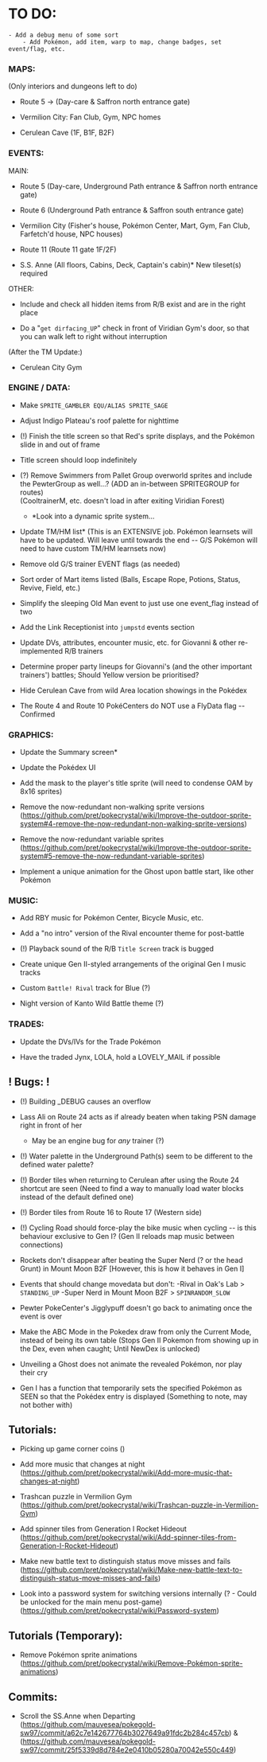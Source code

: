 # TO DO:
```
- Add a debug menu of some sort
	- Add Pokémon, add item, warp to map, change badges, set event/flag, etc.
```
### MAPS:
(Only interiors and dungeons left to do)

- Route 5 -> (Day-care & Saffron north entrance gate)

- Vermilion City: Fan Club, Gym, NPC homes

- Cerulean Cave (1F, B1F, B2F)

### EVENTS:

MAIN:
- Route 5 (Day-care, Underground Path entrance & Saffron north entrance gate)

- Route 6 (Underground Path entrance & Saffron south entrance gate)

- Vermilion City (Fisher's house, Pokémon Center, Mart, Gym, Fan Club, Farfetch'd house, NPC houses)

- Route 11 (Route 11 gate 1F/2F)

- S.S. Anne (All floors, Cabins, Deck, Captain's cabin)* New tileset(s) required

OTHER:
- Include and check all hidden items from R/B exist and are in the right place

- Do a "`get dirfacing_UP`" check in front of Viridian Gym's door, so that you can walk left to right without interruption

(After the TM Update:)
- Cerulean City Gym

### ENGINE / DATA:

- Make ``SPRITE_GAMBLER EQU/ALIAS SPRITE_SAGE``

- Adjust Indigo Plateau's roof palette for nighttime

- (!) Finish the title screen so that Red's sprite displays, and the Pokémon slide in and out of frame

- Title screen should loop indefinitely

- (?) Remove Swimmers from Pallet Group overworld sprites and include the PewterGroup as well...? (ADD an in-between SPRITEGROUP for routes)\
	(CooltrainerM, etc. doesn't load in after exiting Viridian Forest)
	- *Look into a dynamic sprite system...

- Update TM/HM list* (This is an EXTENSIVE job. Pokémon learnsets will have to be updated. Will leave until towards the end -- G/S Pokémon will need to have custom TM/HM learnsets now)

- Remove old G/S trainer EVENT flags (as needed)
	
- Sort order of Mart items listed (Balls, Escape Rope, Potions, Status, Revive, Field, etc.)

- Simplify the sleeping Old Man event to just use one event_flag instead of two

- Add the Link Receptionist into `jumpstd` events section

- Update DVs, attributes, encounter music, etc. for Giovanni & other re-implemented R/B trainers

- Determine proper party lineups for Giovanni's (and the other important trainers') battles; Should Yellow version be prioritised?

- Hide Cerulean Cave from wild Area location showings in the Pokédex

- The Route 4 and Route 10 PokéCenters do NOT use a FlyData flag -- Confirmed

### GRAPHICS:

- Update the Summary screen*

- Update the Pokédex UI

- Add the mask to the player's title sprite (will need to condense OAM by 8x16 sprites)

- Remove the now-redundant non-walking sprite versions (https://github.com/pret/pokecrystal/wiki/Improve-the-outdoor-sprite-system#4-remove-the-now-redundant-non-walking-sprite-versions)

- Remove the now-redundant variable sprites (https://github.com/pret/pokecrystal/wiki/Improve-the-outdoor-sprite-system#5-remove-the-now-redundant-variable-sprites)

- Implement a unique animation for the Ghost upon battle start, like other Pokémon

### MUSIC: 

- Add RBY music for Pokémon Center, Bicycle Music, etc.

- Add a "no intro" version of the Rival encounter theme for post-battle

- (!) Playback sound of the R/B `Title Screen` track is bugged

- Create unique Gen II-styled arrangements of the original Gen I music tracks

- Custom `Battle! Rival` track for Blue (?)

- Night version of Kanto Wild Battle theme (?)

### TRADES:

- Update the DVs/IVs for the Trade Pokémon

- Have the traded Jynx, LOLA, hold a LOVELY_MAIL if possible

## ! Bugs: !

- (!) Building _DEBUG causes an overflow

- Lass Ali on Route 24 acts as if already beaten when taking PSN damage right in front of her
	- May be an engine bug for *any* trainer (?)

- (!) Water palette in the Underground Path(s) seem to be different to the defined water palette?

- (!) Border tiles when returning to Cerulean after using the Route 24 shortcut are seen (Need to find a way to manually load water blocks instead of the default defined one)

- (!) Border tiles from Route 16 to Route 17 (Western side)

- (!) Cycling Road should force-play the bike music when cycling -- is this behaviour exclusive to Gen I? (Gen II reloads map music between connections)

- Rockets don't disappear after beating the Super Nerd (? or the head Grunt) in Mount Moon B2F [However, this is how it behaves in Gen I]

- Events that should change movedata but don't:
	-Rival in Oak's Lab > `STANDING_UP`
	-Super Nerd in Mount Moon B2F > `SPINRANDOM_SLOW`

- Pewter PokeCenter's Jigglypuff doesn't go back to animating once the event is over

- Make the ABC Mode in the Pokedex draw from only the Current Mode, instead of being its own table (Stops Gen II Pokemon from showing up in the Dex, even when caught; Until NewDex is unlocked)

- Unveiling a Ghost does not animate the revealed Pokémon, nor play their cry
	
- Gen I has a function that temporarily sets the specified Pokémon as SEEN so that the Pokédex entry is displayed (Something to note, may not bother with)

## Tutorials:

- Picking up game corner coins ()

- Add more music that changes at night (https://github.com/pret/pokecrystal/wiki/Add-more-music-that-changes-at-night)

- Trashcan puzzle in Vermilion Gym (https://github.com/pret/pokecrystal/wiki/Trashcan-puzzle-in-Vermilion-Gym)

- Add spinner tiles from Generation I Rocket Hideout (https://github.com/pret/pokecrystal/wiki/Add-spinner-tiles-from-Generation-I-Rocket-Hideout)

- Make new battle text to distinguish status move misses and fails (https://github.com/pret/pokecrystal/wiki/Make-new-battle-text-to-distinguish-status-move-misses-and-fails)

- Look into a password system for switching versions internally (? - Could be unlocked for the main menu post-game) (https://github.com/pret/pokecrystal/wiki/Password-system)

## Tutorials (Temporary):

- Remove Pokémon sprite animations (https://github.com/pret/pokecrystal/wiki/Remove-Pokémon-sprite-animations)

## Commits:

- Scroll the SS.Anne when Departing (https://github.com/mauvesea/pokegold-sw97/commit/a62c7e142677764b3027649a91fdc2b284c457cb) & (https://github.com/mauvesea/pokegold-sw97/commit/25f5339d8d784e2e0410b05280a70042e550c449)
